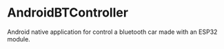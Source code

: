 # AndroidBTController
Android native application for control a bluetooth car made with an ESP32 module.
